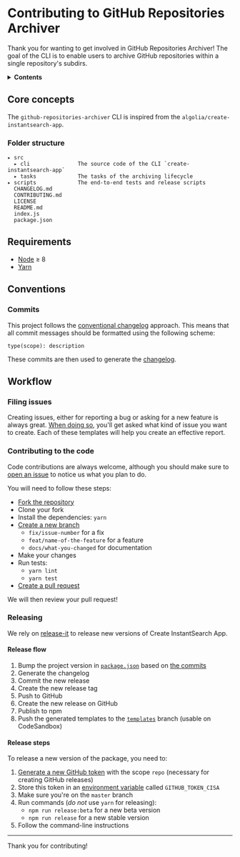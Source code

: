 # Contributing to GitHub Repositories Archiver

Thank you for wanting to get involved in GitHub Repositories Archiver! The goal of the CLI is to enable users to archive GitHub repositories within a single repository's subdirs.

<details>
  <summary><strong>Contents</strong></summary>


<!-- START doctoc generated TOC please keep comment here to allow auto update -->
<!-- DON'T EDIT THIS SECTION, INSTEAD RE-RUN doctoc TO UPDATE -->


- [Core concepts](#core-concepts)
  - [Folder structure](#folder-structure)
  - [Adding a template](#adding-a-template)
- [Requirements](#requirements)
- [Conventions](#conventions)
  - [Commits](#commits)
- [Workflow](#workflow)
  - [Filing issues](#filing-issues)
  - [Contributing to the code](#contributing-to-the-code)
  - [Releasing](#releasing)
  - [Updating templates on CodeSandbox](#updating-templates-on-codesandbox)

<!-- END doctoc generated TOC please keep comment here to allow auto update -->

</details>

## Core concepts

The `github-repositories-archiver` CLI is inspired from the `algolia/create-instantsearch-app`.

### Folder structure

```
▸ src
  ▸ cli               The source code of the CLI `create-instantsearch-app`
  ▸ tasks             The tasks of the archiving lifecycle
▸ scripts             The end-to-end tests and release scripts
  CHANGELOG.md
  CONTRIBUTING.md
  LICENSE
  README.md
  index.js
  package.json
```

## Requirements

- [Node](https://nodejs.org) ≥ 8
- [Yarn](https://yarnpkg.com)

## Conventions

### Commits

This project follows the [conventional changelog](https://conventionalcommits.org/) approach. This means that all commit messages should be formatted using the following scheme:

```
type(scope): description
```

These commits are then used to generate the [changelog](CHANGELOG.md).

## Workflow

### Filing issues

Creating issues, either for reporting a bug or asking for a new feature is always great. [When doing so](https://github.com/algolia/github-repositories-archiver/issues/new/choose), you'll get asked what kind of issue you want to create. Each of these templates will help you create an effective report.

### Contributing to the code

Code contributions are always welcome, although you should make sure to [open an issue](https://github.com/algolia/github-repositories-archiver/issues/new/choose) to notice us what you plan to do.

You will need to follow these steps:

- [Fork the repository](https://help.github.com/articles/fork-a-repo/)
- Clone your fork
- Install the dependencies: `yarn`
- [Create a new branch](https://help.github.com/articles/creating-and-deleting-branches-within-your-repository/#creating-a-branch)
  - `fix/issue-number` for a fix
  - `feat/name-of-the-feature` for a feature
  - `docs/what-you-changed` for documentation
- Make your changes
- Run tests:
  - `yarn lint`
  - `yarn test`
- [Create a pull request](https://help.github.com/articles/creating-a-pull-request/)

We will then review your pull request!

### Releasing

We rely on [release-it](https://github.com/webpro/release-it) to release new versions of Create InstantSearch App.

#### Release flow

1.  Bump the project version in [`package.json`](package.json) based on [the commits](#conventions)
1.  Generate the changelog
1.  Commit the new release
1.  Create the new release tag
1.  Push to GitHub
1.  Create the new release on GitHub
1.  Publish to npm
1.  Push the generated templates to the [`templates`](https://github.com/algolia/create-instantsearch-app/tree/templates) branch (usable on CodeSandbox)

#### Release steps

To release a new version of the package, you need to:

1.  [Generate a new GitHub token](https://github.com/settings/tokens/new) with the scope `repo` (necessary for creating GitHub releases)
1.  Store this token in an [environment variable](https://en.wikipedia.org/wiki/Environment_variable) called `GITHUB_TOKEN_CISA`
1.  Make sure you're on the `master` branch
1.  Run commands (_do not_ use `yarn` for releasing):
    - `npm run release:beta` for a new beta version
    - `npm run release` for a new stable version
1.  Follow the command-line instructions

---

Thank you for contributing!
